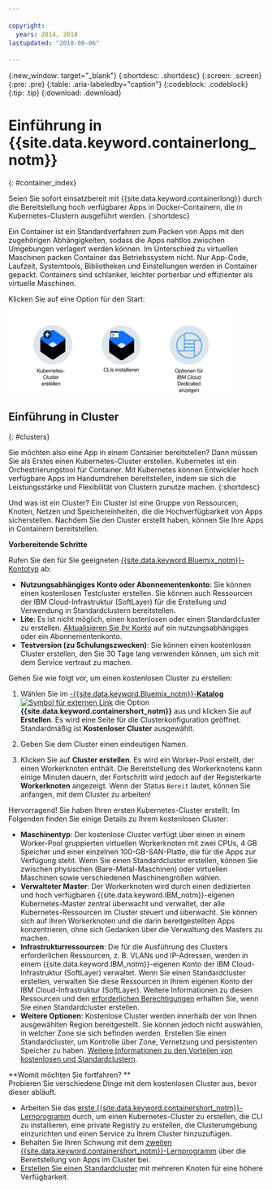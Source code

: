 ```yaml
---

copyright:
  years: 2014, 2018
lastupdated: "2018-08-06"

---
```


{:new_window: target="_blank"}
{:shortdesc: .shortdesc}
{:screen: .screen}
{:pre: .pre}
{:table: .aria-labeledby="caption"}
{:codeblock: .codeblock}
{:tip: .tip}
{:download: .download}



# Einführung in {{site.data.keyword.containerlong_notm}}
{: #container_index}

Seien Sie sofort einsatzbereit mit {{site.data.keyword.containerlong}} durch die Bereitstellung hoch verfügbarer Apps in Docker-Containern, die in Kubernetes-Clustern ausgeführt werden.
{:shortdesc}

Ein Container ist ein Standardverfahren zum Packen von Apps mit den zugehörigen Abhängigkeiten, sodass die Apps nahtlos zwischen Umgebungen verlagert werden können. Im Unterschied zu virtuellen Maschinen packen Container das Betriebssystem nicht. Nur App-Code, Laufzeit, Systemtools, Bibliotheken und Einstellungen werden in Container gepackt. Containers sind schlanker, leichter portierbar und effizienter als virtuelle Maschinen.


Klicken Sie auf eine Option für den Start:

<img usemap="#home_map" border="0" class="image" id="image_ztx_crb_f1b" src="images/cs_public_dedicated_options.png" width="440" alt="Klicken Sie auf ein Symbol, um schnell Ihre ersten Schritte mit {{site.data.keyword.containershort_notm}} zu machen. Klicken Sie in {{site.data.keyword.Bluemix_dedicated_notm}} auf dieses Symbol, um Ihre Optionen anzuzeigen." style="width:440px;" />
<map name="home_map" id="home_map">
<area href="#clusters" alt="Einführung zu Kubernetes-Clustern in {{site.data.keyword.Bluemix_notm}}" title="Einführung zu Kubernetes-Clustern in {{site.data.keyword.Bluemix_notm}}" shape="rect" coords="-7, -8, 108, 211" />
<area href="cs_cli_install.html" alt="Installieren Sie die CLIs." title="Installieren Sie die CLIs." shape="rect" coords="155, -1, 289, 210" />
<area href="cs_dedicated.html#dedicated_environment" alt="{{site.data.keyword.Bluemix_dedicated_notm}}-Cloudumgebung" title="{{site.data.keyword.Bluemix_notm}}-Cloudumgebung" shape="rect" coords="326, -10, 448, 218" />
</map>


## Einführung in Cluster
{: #clusters}

Sie möchten also eine App in einem Container bereitstellen? Dann müssen Sie als Erstes einen Kubernetes-Cluster erstellen. Kubernetes ist ein Orchestrierungstool für Container. Mit Kubernetes können Entwickler hoch verfügbare Apps im Handumdrehen bereitstellen, indem sie sich die Leistungsstärke und Flexibilität von Clustern zunutze machen.
{:shortdesc}

Und was ist ein Cluster? Ein Cluster ist eine Gruppe von Ressourcen, Knoten, Netzen und Speichereinheiten, die die Hochverfügbarkeit von Apps sicherstellen. Nachdem Sie den Cluster erstellt haben, können Sie Ihre Apps in Containern bereitstellen.

**Vorbereitende Schritte**

Rufen Sie den für Sie geeigneten [{{site.data.keyword.Bluemix_notm}}-Kontotyp](https://console.bluemix.net/registration/) ab:
* **Nutzungsabhängiges Konto oder Abonnementenkonto**: Sie können einen kostenlosen Testcluster erstellen. Sie können auch Ressourcen der IBM Cloud-Infrastruktur (SoftLayer) für die Erstellung und Verwendung in Standardclustern bereitstellen.
* **Lite**: Es ist nicht möglich, einen kostenlosen oder einen Standardcluster zu erstellen. [Aktualisieren Sie Ihr Konto](/docs/account/account_faq.html#changeacct) auf ein nutzungsabhängiges oder ein Abonnementenkonto.
* **Testversion (zu Schulungszwecken)**: Sie können einen kostenlosen Cluster erstellen, den Sie 30 Tage lang verwenden können, um sich mit dem Service vertraut zu machen.

Gehen Sie wie folgt vor, um einen kostenlosen Cluster zu erstellen:

1.  Wählen Sie im [-{{site.data.keyword.Bluemix_notm}}-**Katalog** ![Symbol für externen Link](../icons/launch-glyph.svg "Symbol für externen Link")](https://console.bluemix.net/catalog/?category=containers) die Option **{{site.data.keyword.containershort_notm}}** aus und klicken Sie auf **Erstellen**. Es wird eine Seite für die Clusterkonfiguration geöffnet. Standardmäßig ist **Kostenloser Cluster** ausgewählt.

2. Geben Sie dem Cluster einen eindeutigen Namen.

3.  Klicken Sie auf **Cluster erstellen**. Es wird ein Worker-Pool erstellt, der einen Workerknoten enthält. Die Bereitstellung des Workerknotens kann einige Minuten dauern, der Fortschritt wird jedoch auf der Registerkarte **Workerknoten** angezeigt. Wenn der Status `Bereit` lautet, können Sie anfangen, mit dem Cluster zu arbeiten!

Hervorragend! Sie haben Ihren ersten Kubernetes-Cluster erstellt. Im Folgenden finden Sie einige Details zu Ihrem kostenlosen Cluster:

*   **Maschinentyp**: Der kostenlose Cluster verfügt über einen in einem Worker-Pool gruppierten virtuellen Workerknoten mit zwei CPUs, 4 GB Speicher und einer einzelnen 100-GB-SAN-Platte, die für die Apps zur Verfügung steht. Wenn Sie einen Standardcluster erstellen, können Sie zwischen physischen (Bare-Metal-Maschinen) oder virtuellen Maschinen sowie verschiedenen Maschinengrößen wählen.
*   **Verwalteter Master**: Der Workerknoten wird durch einen dedizierten und hoch verfügbaren {{site.data.keyword.IBM_notm}}-eigenen Kubernetes-Master zentral überwacht und verwaltet, der alle Kubernetes-Ressourcen im Cluster steuert und überwacht. Sie können sich auf Ihren Workerknoten und die darin bereitgestellten Apps konzentrieren, ohne sich Gedanken über die Verwaltung des Masters zu machen.
*   **Infrastrukturressourcen**: Die für die Ausführung des Clusters erforderlichen Ressourcen, z. B. VLANs und IP-Adressen, werden in einem {{site.data.keyword.IBM_notm}}-eigenen Konto der IBM Cloud-Infrastruktur (SoftLayer) verwaltet. Wenn Sie einen Standardcluster erstellen, verwalten Sie diese Ressourcen in Ihrem eigenen Konto der IBM Cloud-Infrastruktur (SoftLayer). Weitere Informationen zu diesen Ressourcen und den [erforderlichen Berechtigungen](cs_users.html#infra_access) erhalten Sie, wenn Sie einen Standardcluster erstellen.
*   **Weitere Optionen**: Kostenlose Cluster werden innerhalb der von Ihnen ausgewählten Region bereitgestellt. Sie können jedoch nicht auswählen, in welcher Zone sie sich befinden werden. Erstellen Sie einen Standardcluster, um Kontrolle über Zone, Vernetzung und persistenten Speicher zu haben. [Weitere Informationen zu den Vorteilen von kostenlosen und Standardclustern](cs_why.html#cluster_types).


**Womit möchten Sie fortfahren? **</br>
Probieren Sie verschiedene Dinge mit dem kostenlosen Cluster aus, bevor dieser abläuft.

* Arbeiten Sie das [erste {{site.data.keyword.containershort_notm}}-Lernprogramm](cs_tutorials.html#cs_cluster_tutorial) durch, um einen Kubernetes-Cluster zu erstellen, die CLI zu installieren, eine private Registry zu erstellen, die Clusterumgebung einzurichten und einen Service zu Ihrem Cluster hinzuzufügen.
* Behalten Sie Ihren Schwung mit dem [zweiten {{site.data.keyword.containershort_notm}}-Lernprogramm](cs_tutorials_apps.html#cs_apps_tutorial) über die Bereitstellung von Apps im Cluster bei.
* [Erstellen Sie einen Standardcluster](cs_clusters.html#clusters_ui) mit mehreren Knoten für eine höhere Verfügbarkeit.


